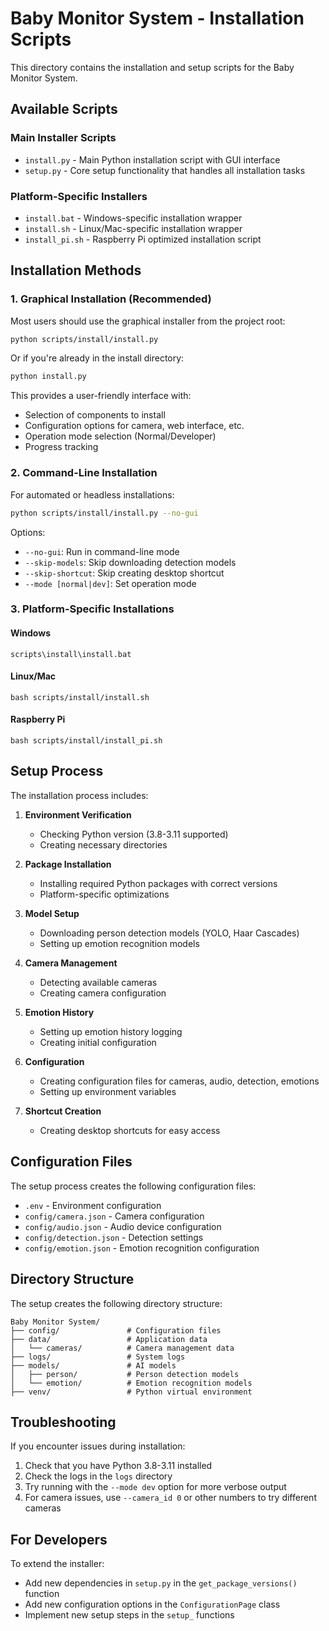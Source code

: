 # Baby Monitor System - Installation Scripts

This directory contains the installation and setup scripts for the Baby Monitor System.

## Available Scripts

### Main Installer Scripts

- `install.py` - Main Python installation script with GUI interface
- `setup.py` - Core setup functionality that handles all installation tasks

### Platform-Specific Installers

- `install.bat` - Windows-specific installation wrapper
- `install.sh` - Linux/Mac-specific installation wrapper
- `install_pi.sh` - Raspberry Pi optimized installation script

## Installation Methods

### 1. Graphical Installation (Recommended)

Most users should use the graphical installer from the project root:

```bash
python scripts/install/install.py
```

Or if you're already in the install directory:

```bash
python install.py
```

This provides a user-friendly interface with:

- Selection of components to install
- Configuration options for camera, web interface, etc.
- Operation mode selection (Normal/Developer)
- Progress tracking

### 2. Command-Line Installation

For automated or headless installations:

```bash
python scripts/install/install.py --no-gui
```

Options:

- `--no-gui`: Run in command-line mode
- `--skip-models`: Skip downloading detection models
- `--skip-shortcut`: Skip creating desktop shortcut
- `--mode [normal|dev]`: Set operation mode

### 3. Platform-Specific Installations

#### Windows

```
scripts\install\install.bat
```

#### Linux/Mac

```
bash scripts/install/install.sh
```

#### Raspberry Pi

```
bash scripts/install/install_pi.sh
```

## Setup Process

The installation process includes:

1. **Environment Verification**
   - Checking Python version (3.8-3.11 supported)
   - Creating necessary directories

2. **Package Installation**
   - Installing required Python packages with correct versions
   - Platform-specific optimizations

3. **Model Setup**
   - Downloading person detection models (YOLO, Haar Cascades)
   - Setting up emotion recognition models

4. **Camera Management**
   - Detecting available cameras
   - Creating camera configuration

5. **Emotion History**
   - Setting up emotion history logging
   - Creating initial configuration

6. **Configuration**
   - Creating configuration files for cameras, audio, detection, emotions
   - Setting up environment variables

7. **Shortcut Creation**
   - Creating desktop shortcuts for easy access

## Configuration Files

The setup process creates the following configuration files:

- `.env` - Environment configuration
- `config/camera.json` - Camera configuration
- `config/audio.json` - Audio device configuration
- `config/detection.json` - Detection settings
- `config/emotion.json` - Emotion recognition configuration

## Directory Structure

The setup creates the following directory structure:

```
Baby Monitor System/
├── config/               # Configuration files
├── data/                 # Application data
│   └── cameras/          # Camera management data
├── logs/                 # System logs
├── models/               # AI models
│   ├── person/           # Person detection models
│   └── emotion/          # Emotion recognition models
├── venv/                 # Python virtual environment
```

## Troubleshooting

If you encounter issues during installation:

1. Check that you have Python 3.8-3.11 installed
2. Check the logs in the `logs` directory
3. Try running with the `--mode dev` option for more verbose output
4. For camera issues, use `--camera_id 0` or other numbers to try different cameras

## For Developers

To extend the installer:

- Add new dependencies in `setup.py` in the `get_package_versions()` function
- Add new configuration options in the `ConfigurationPage` class
- Implement new setup steps in the `setup_` functions
